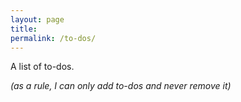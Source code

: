 ```yaml
---
layout: page
title: 
permalink: /to-dos/
---
```


A list of to-dos.

*(as a rule, I can only add to-dos and never remove it)*
